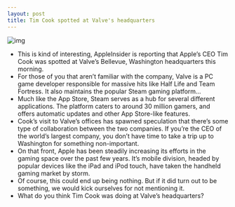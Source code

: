 ```yaml
---
layout: post
title: Tim Cook spotted at Valve's headquarters
---
```

![img](http://media.idownloadblog.com/wp-content/uploads/2012/04/valve-hq.jpg)
* This is kind of interesting, AppleInsider is reporting that Apple’s CEO Tim Cook was spotted at Valve’s Bellevue, Washington headquarters this morning.
* For those of you that aren’t familiar with the company, Valve is a PC game developer responsible for massive hits like Half Life and Team Fortress. It also maintains the popular Steam gaming platform…
* Much like the App Store, Steam serves as a hub for several different applications. The platform caters to around 30 million gamers, and offers automatic updates and other App Store-like features.
* Cook’s visit to Valve’s offices has spawned speculation that there’s some type of collaboration between the two companies. If you’re the CEO of the world’s largest company, you don’t have time to take a trip up to Washington for something non-important.
* On that front, Apple has been steadily increasing its efforts in the gaming space over the past few years. It’s mobile division, headed by popular devices like the iPad and iPod touch, have taken the handheld gaming market by storm.
* Of course, this could end up being nothing. But if it did turn out to be something, we would kick ourselves for not mentioning it.
* What do you think Tim Cook was doing at Valve’s headquarters?

